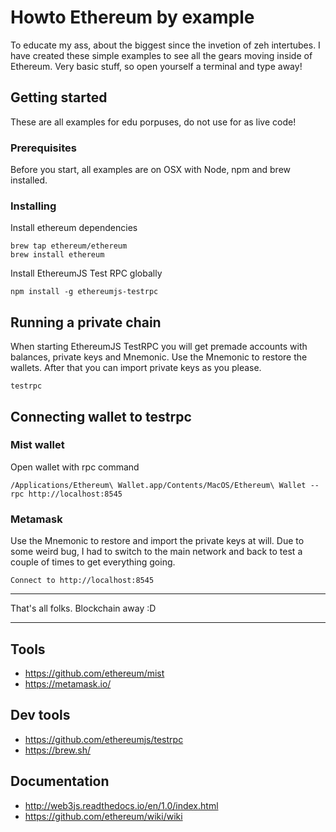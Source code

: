 # Howto Ethereum by example
To educate my ass, about the biggest since the invetion of zeh intertubes. I have created these simple examples to see all the gears moving inside of Ethereum. Very basic stuff, so open yourself a terminal and type away!

## Getting started
These are all examples for edu porpuses, do not use for as live code!

### Prerequisites
Before you start, all examples are on OSX with Node, npm and brew installed.

### Installing

Install ethereum dependencies

```
brew tap ethereum/ethereum
brew install ethereum
```

Install EthereumJS Test RPC globally
```
npm install -g ethereumjs-testrpc
```
## Running a private chain
When starting EthereumJS TestRPC you will get premade accounts with balances, private keys and Mnemonic. Use the Mnemonic to restore the wallets. After that you can import private keys as you please.

```
testrpc
```

## Connecting wallet to testrpc

### Mist wallet
Open wallet with rpc command

```
/Applications/Ethereum\ Wallet.app/Contents/MacOS/Ethereum\ Wallet --rpc http://localhost:8545
```

### Metamask
Use the Mnemonic to restore and import the private keys at will. Due to some weird bug, I had to switch to the main network and back to test a couple of times to get everything going.
```
Connect to http://localhost:8545
```

----

That's all folks. Blockchain away :D

----

## Tools
- https://github.com/ethereum/mist
- https://metamask.io/

## Dev tools
- https://github.com/ethereumjs/testrpc
- https://brew.sh/

## Documentation
- http://web3js.readthedocs.io/en/1.0/index.html
- https://github.com/ethereum/wiki/wiki